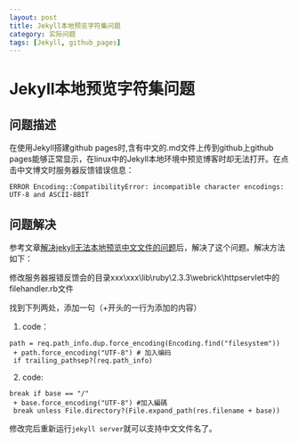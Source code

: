 ```yaml
---
layout: post
title: Jekyll本地预览字符集问题
category: 实际问题
tags: [Jekyll, github_pages]
---
```


# Jekyll本地预览字符集问题

## 问题描述  

在使用Jekyll搭建github pages时,含有中文的.md文件上传到github上github pages能够正常显示，在linux中的Jekyll本地环境中预览博客时却无法打开。在点击中文博文时服务器反馈错误信息：  

```
ERROR Encoding::CompatibilityError: incompatible character encodings: UTF-8 and ASCII-8BIT
```
  
## 问题解决
  
参考文章[解决jekyll无法本地预览中文文件的问题](http://blog.csdn.net/yinaoxiong/article/details/54025482)后，解决了这个问题。解决方法如下：

修改服务器报错反馈会的目录xxx\xxx\lib\ruby\2.3.3\webrick\httpservlet中的filehandler.rb文件

找到下列两处，添加一句（+开头的一行为添加的内容）
  
1. code：   
```
path = req.path_info.dup.force_encoding(Encoding.find("filesystem"))
 + path.force_encoding("UTF-8") # 加入编码
 if trailing_pathsep?(req.path_info)
```  
2. code:  
```
break if base == "/"
 + base.force_encoding("UTF-8") #加入編碼
 break unless File.directory?(File.expand_path(res.filename + base))
```  
  
修改完后重新运行``` jekyll server ```就可以支持中文文件名了。


